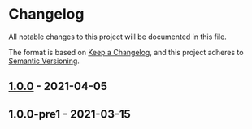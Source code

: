 # Changelog

All notable changes to this project will be documented in this file.

The format is based on [Keep a Changelog](https://keepachangelog.com/en/1.0.0/),
and this project adheres to [Semantic Versioning](https://semver.org/spec/v2.0.0.html).

## [1.0.0] - 2021-04-05

## 1.0.0-pre1 - 2021-03-15

[1.0.0]: https://github.com/mobilecoinofficial/MobileCoin-Swift/compare/1.0.0-pre1...1.0.0
